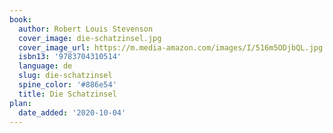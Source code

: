 ```yaml
---
book:
  author: Robert Louis Stevenson
  cover_image: die-schatzinsel.jpg
  cover_image_url: https://m.media-amazon.com/images/I/516m5ODjbQL.jpg
  isbn13: '9783704310514'
  language: de
  slug: die-schatzinsel
  spine_color: '#886e54'
  title: Die Schatzinsel
plan:
  date_added: '2020-10-04'
---
```

